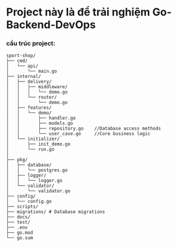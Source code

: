 # Project này là để trải nghiệm Go-Backend-DevOps

### cấu trúc project:
<pre><code>sport-shop/
├── cmd/
│   └── api/
│       └── main.go
├── internal/
│   ├── delivery/
│   │   ├── middleware/
│   │   │   └── demo.go
│   │   └── router/
│   │       └── demo.go
│   ├── features/
│   │   └── demo/
│   │       ├── handler.go
│   │       ├── models.go
│   │       ├── repository.go    //Database access methods
│   │       └── user_case.go     //Core business logic
│   └── initializer/
│       ├── init_demo.go
│       └── run.go
│
├── pkg/
│   ├── database/
│   │   └── postgres.go
│   ├── logger/
│   │   └── logger.go
│   └── validator/
│       └── validator.go
├── config/
│   └── config.go
├── scripts/
├── migrations/ # Database migrations
├── docs/
├── test/
├── .env
├── go.mod
└── go.sum
</code></pre>

